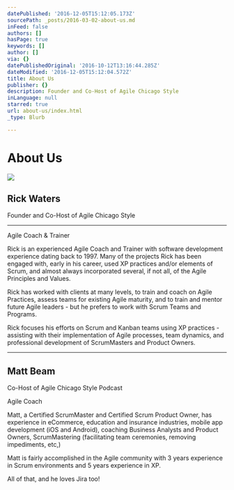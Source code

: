 ```yaml
---
datePublished: '2016-12-05T15:12:05.173Z'
sourcePath: _posts/2016-03-02-about-us.md
inFeed: false
authors: []
hasPage: true
keywords: []
author: []
via: {}
datePublishedOriginal: '2016-10-12T13:16:44.285Z'
dateModified: '2016-12-05T15:12:04.572Z'
title: About Us
publisher: {}
description: Founder and Co-Host of Agile Chicago Style
inLanguage: null
starred: true
url: about-us/index.html
_type: Blurb

---
```

# About Us
![](https://s3-us-west-2.amazonaws.com/the-grid-img/p/06facad2b381b389f0f5d70dfa2556095b5841ba.jpg)

## Rick Waters

Founder and Co-Host of Agile Chicago Style

---

Agile Coach & Trainer

Rick is an experienced Agile Coach and Trainer with software development experience dating back to 1997\. Many of the projects Rick has been engaged with, early in his career, used XP practices and/or elements of Scrum, and almost always incorporated several, if not all, of the Agile Principles and Values.

Rick has worked with clients at many levels, to train and coach on Agile Practices, assess teams for existing Agile maturity, and to train and mentor future Agile leaders - but he prefers to work with Scrum Teams and Programs.

Rick focuses his efforts on Scrum and Kanban teams using XP practices - assisting with their implementation of Agile processes, team dynamics, and professional development of ScrumMasters and Product Owners.

---

## Matt Beam

Co-Host of Agile Chicago Style Podcast

Agile Coach

Matt, a Certified ScrumMaster and Certified Scrum Product Owner, has experience in eCommerce, education and insurance industries, mobile app development (iOS and Android), coaching Business Analysts and Product Owners, ScrumMastering (facilitating team ceremonies, removing impediments, etc,)

Matt is fairly accomplished in the Agile community with 3 years experience in Scrum environments and 5 years experience in XP.

All of that, and he loves Jira too!